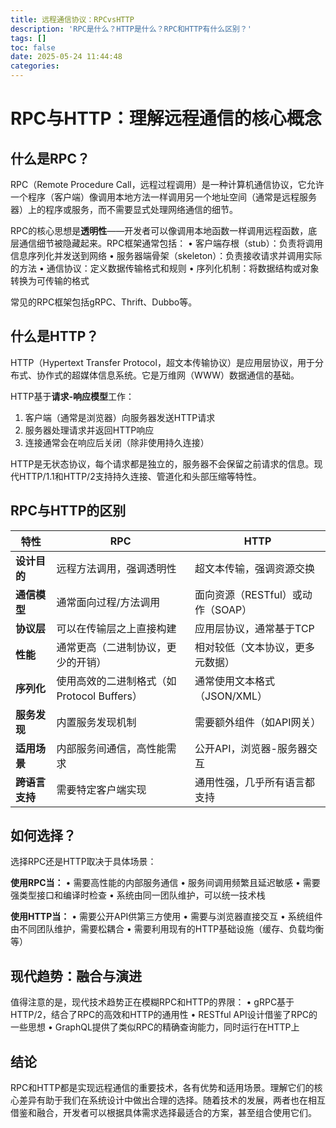 ```yaml
---
title: 远程通信协议：RPCvsHTTP
description: 'RPC是什么？HTTP是什么？RPC和HTTP有什么区别？'
tags: []
toc: false
date: 2025-05-24 11:44:48
categories:
---
```


# RPC与HTTP：理解远程通信的核心概念

## 什么是RPC？

RPC（Remote Procedure Call，远程过程调用）是一种计算机通信协议，它允许一个程序（客户端）像调用本地方法一样调用另一个地址空间（通常是远程服务器）上的程序或服务，而不需要显式处理网络通信的细节。

RPC的核心思想是**透明性**——开发者可以像调用本地函数一样调用远程函数，底层通信细节被隐藏起来。RPC框架通常包括：
• 客户端存根（stub）：负责将调用信息序列化并发送到网络
• 服务器端骨架（skeleton）：负责接收请求并调用实际的方法
• 通信协议：定义数据传输格式和规则
• 序列化机制：将数据结构或对象转换为可传输的格式

常见的RPC框架包括gRPC、Thrift、Dubbo等。

## 什么是HTTP？

HTTP（Hypertext Transfer Protocol，超文本传输协议）是应用层协议，用于分布式、协作式的超媒体信息系统。它是万维网（WWW）数据通信的基础。

HTTP基于**请求-响应模型**工作：
1. 客户端（通常是浏览器）向服务器发送HTTP请求
2. 服务器处理请求并返回HTTP响应
3. 连接通常会在响应后关闭（除非使用持久连接）

HTTP是无状态协议，每个请求都是独立的，服务器不会保留之前请求的信息。现代HTTP/1.1和HTTP/2支持持久连接、管道化和头部压缩等特性。

## RPC与HTTP的区别

| 特性 | RPC | HTTP |
|------|-----|------|
| **设计目的** | 远程方法调用，强调透明性 | 超文本传输，强调资源交换 |
| **通信模型** | 通常面向过程/方法调用 | 面向资源（RESTful）或动作（SOAP） |
| **协议层** | 可以在传输层之上直接构建 | 应用层协议，通常基于TCP |
| **性能** | 通常更高（二进制协议，更少的开销） | 相对较低（文本协议，更多元数据） |
| **序列化** | 使用高效的二进制格式（如Protocol Buffers） | 通常使用文本格式（JSON/XML） |
| **服务发现** | 内置服务发现机制 | 需要额外组件（如API网关） |
| **适用场景** | 内部服务间通信，高性能需求 | 公开API，浏览器-服务器交互 |
| **跨语言支持** | 需要特定客户端实现 | 通用性强，几乎所有语言都支持 |

## 如何选择？

选择RPC还是HTTP取决于具体场景：

**使用RPC当：**
• 需要高性能的内部服务通信
• 服务间调用频繁且延迟敏感
• 需要强类型接口和编译时检查
• 系统由同一团队维护，可以统一技术栈

**使用HTTP当：**
• 需要公开API供第三方使用
• 需要与浏览器直接交互
• 系统组件由不同团队维护，需要松耦合
• 需要利用现有的HTTP基础设施（缓存、负载均衡等）

## 现代趋势：融合与演进

值得注意的是，现代技术趋势正在模糊RPC和HTTP的界限：
• gRPC基于HTTP/2，结合了RPC的高效和HTTP的通用性
• RESTful API设计借鉴了RPC的一些思想
• GraphQL提供了类似RPC的精确查询能力，同时运行在HTTP上

## 结论

RPC和HTTP都是实现远程通信的重要技术，各有优势和适用场景。理解它们的核心差异有助于我们在系统设计中做出合理的选择。随着技术的发展，两者也在相互借鉴和融合，开发者可以根据具体需求选择最适合的方案，甚至组合使用它们。